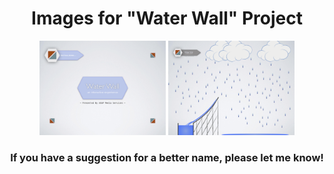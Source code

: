 <center>
  
# Images for "Water Wall" Project
  
<img src="Images/Initializing.png" alt="Initialization Screen" width="40%">
<img src="Images/RainwaterCollection.png" alt="Rainwater Collection" width="40%">

### If you have a suggestion for a better name, please let me know!
</center>
